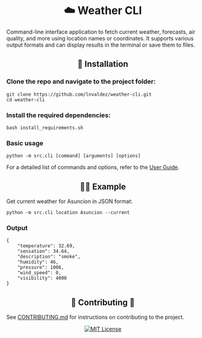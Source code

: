 <h1 align='center'>☁️ Weather CLI </h1>

Command-line interface application to fetch current weather, forecasts, air quality, and more using location names or coordinates. It supports various output formats and can display results in the terminal or save them to files.

<h2 align='center'>🤖 Installation</h2>

### Clone the repo and navigate to the project folder:

```
git clone https://github.com/lnvaldez/weather-cli.git
cd weather-cli
```

### Install the required dependencies:

```
bash install_requirements.sh
```

### Basic usage

```
python -m src.cli [command] [arguments] [options]
```

For a detailed list of commands and options, refer to the [User Guide](/docs/user_guide.md).

<h2 align='center'>✍🏼 Example</h2>

Get current weather for Asuncion in JSON format:

```
python -m src.cli location Asuncion --current
```

### Output

```
{
    "temperature": 32.69,
    "sensation": 34.64,
    "description": "smoke",
    "humidity": 46,
    "pressure": 1006,
    "wind_speed": 0,
    "visibility": 4000
}
```

<h2 id="contributing" align="center">🤝 Contributing 🤝</h2>

See [CONTRIBUTING.md](/docs/CONTRIBUTING.md) for instructions on contributing to the project.

<p id="license" align="center"><a href="https://choosealicense.com/licenses/mit/">
    <img src="https://img.shields.io/badge/License-MIT-green.svg" alt="MIT License">
  </a></p>

